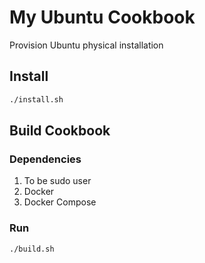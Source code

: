 # My Ubuntu Cookbook #

Provision Ubuntu physical installation

## Install

```sh
./install.sh
```

## Build Cookbook

### Dependencies
1. To be sudo user
1. Docker
1. Docker Compose

### Run

```sh
./build.sh
```
